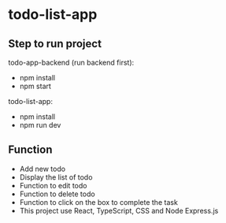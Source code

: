 # todo-list-app

## Step to run project
  todo-app-backend (run backend first): 
  - npm install
  - npm start
  
  todo-list-app: 
  - npm install 
  - npm run dev

## Function
 - Add new todo
 - Display the list of todo
 - Function to edit todo
 - Function to delete todo
 - Function to click on the box to complete the task
 - This project use React, TypeScript, CSS and Node Express.js 


  
